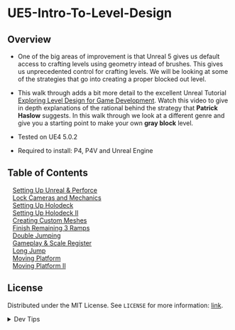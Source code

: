# UE5-Intro-To-Level-Design

<!-- OVERVIEW -->
## Overview
* One of the big areas of improvement is that Unreal 5 gives us default access to crafting levels using geometry intead of brushes.  This gives us unprecedented control for crafting levels. We will be looking at some of the strategies that go into creating a proper blocked out level.

* This walk through adds a bit more detail to the excellent Unreal Tutorial [Exploring Level Design for Game Development](https://learn.unrealengine.com/course/3754334?r=False&ts=637633335920995479).  Watch this video to give in depth explanations of the rational behind the strategy that **Patrick Haslow** suggests.  In this walk through we look at a different genre and give you a starting point to make your own **gray block** level.
  

* Tested on UE4 5.0.2
* Required to install: P4, P4V and Unreal Engine

<!-- TOC -->
## Table of Contents
<kbd></kbd> &nbsp;&nbsp; [Setting Up Unreal & Perforce](setting-up/README.md#user-content-setting-up-unreal--perforce) <br>
<kbd></kbd> &nbsp;&nbsp; [Lock Cameras and Mechanics](camera-mechanics/README.md#user-content-lock-cameras-and-mechanics) <br>
<kbd></kbd> &nbsp;&nbsp; [Setting Up Holodeck](holodeck/README.md#user-content-setting-up-holodeck) <br>
<kbd></kbd> &nbsp;&nbsp; [Setting Up Holodeck II](holodeck-ii/README.md#user-content-setting-up-holodeck-ii) <br>
<kbd></kbd> &nbsp;&nbsp; [Creating Custom Meshes](ramp/README.md#user-content-creating-custom-meshes) <br>
<kbd></kbd> &nbsp;&nbsp; [Finish Remaining 3 Ramps](ramps2/README.md#user-content-finish-remaining-3-ramps) <br>
<kbd></kbd> &nbsp;&nbsp; [Double Jumping](double-jump/README.md#user-content-double-jumping) <br>
<kbd></kbd> &nbsp;&nbsp; [Gameplay & Scale Register](gameplay-scale/README.md#user-content-gameplay--scale-register) <br>
<kbd></kbd> &nbsp;&nbsp; [Long Jump](long-jump/README.md#user-content-long-jump) <br>
<kbd></kbd> &nbsp;&nbsp; [Moving Platform](moving-platform/README.md#user-content-moving-platform) <br>
<kbd></kbd> &nbsp;&nbsp; [Moving Platform II](moving-platform-ii/README.md#user-content-moving-platform-ii) <br>


<!-- LICENSE -->
## License
Distributed under the MIT License. See `LICENSE` for more information: [link](LICENSE).


</p>
</details>
<details><summary>Dev Tips</summary>
make git m="add commit message"
</details>
